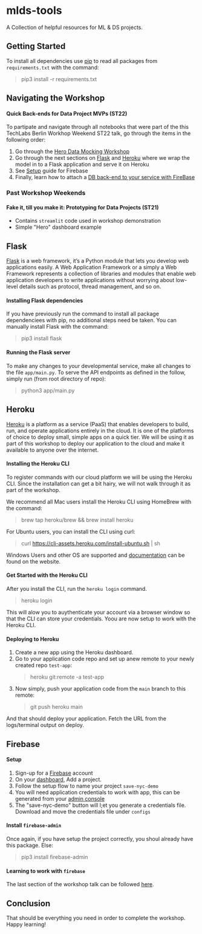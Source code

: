 # mlds-tools
A Collection of helpful resources for ML &amp; DS projects.
## Getting Started
To install all dependencies use [pip](https://pip.pypa.io/en/stable/) to read all packages from `requirements.txt` with the command:
> pip3 install -r requirements.txt

## Navigating the Workshop
#### Quick Back-ends for Data Project MVPs (ST22)
To partipate and navigate through all notebooks that were part of the this TechLabs Berlin Workhop Weekend ST22 talk, go through the items in the following order:
1. Go through the [Hero Data Mocking Workshop](binder/workshop_weekend_st22/01-data_mocking.ipynb)
2. Go through the next sections on [Flask](#Flask) and [Heroku](#Heroku) where we wrap the model in to a Flask application and serve it on Heroku
3. See [Setup](#Firebase) guide for Firebase
3. Finally, learn how to attach a [DB back-end to your service with FireBase](binder/workshop_weekend_st22/03-working_with_firebase.ipynb)
### Past Workshop Weekends
#### Fake it, till you make it: Prototyping for Data Projects (ST21)
- Contains `streamlit` code used in workshop demonstration
- Simple "Hero" dashboard example

## Flask
[Flask](https://flask.palletsprojects.com/en/2.1.x/) is a web framework, it’s a Python module that lets you develop web applications easily. A Web Application Framework or a simply a Web Framework represents a collection of libraries and modules that enable web application developers to write applications without worrying about low-level details such as protocol, thread management, and so on.
#### Installing Flask dependencies
If you have previously run the command to install all package dependenciees with pip, no additional steps need be taken. You can manually install Flask with the command:
> pip3 install flask

#### Running the Flask server
To make any changes to your developmental service, make all changes to the file `app/main.py`. To serve the API endpoints as defined in the follow, simply run (from root directory of repo):
> python3 app/main.py


## Heroku
[Heroku](https://dashboard.heroku.com/apps) is a platform as a service (PaaS) that enables developers to build, run, and operate applications entirely in the cloud. It is one of the platforms of choice to deploy small, simple apps on a quick tier. We will be using it as part of this workshop to deploy our application to the cloud and make it available to anyone over the internet.

#### Installing the Heroku CLI
To register commands with our cloud platform we will be using the Heroku CLI. Since the installation can get a bit hairy, we will not walk through it as part of the workshop.

We recommend all Mac users install the Heroku CLI using HomeBrew with the command:
> brew tap heroku/brew && brew install heroku

For Ubuntu users, you can install the CLI using curl:
> curl https://cli-assets.heroku.com/install-ubuntu.sh | sh

Windows Users and other OS are supported and [documentation](https://devcenter.heroku.com/articles/heroku-cli#install-the-heroku-cli) can be found on the website.

#### Get Started with the Heroku CLI
After you install the CLI, run the `heroku login` command.
> heroku login

This will alow you to auythenticate your account via a browser window so that the CLI can store your credentials. Yoou are now setup to work with the Heroku CLI.

#### Deploying to Heroku
1. Create a new app using the Heroku dashboard.
2. Go to your application code repo and set up anew remote to your newly created repo `test-app`:
    > heroku git:remote -a test-app
3. Now simply, push your application code from the `main` branch to this remote:
    > git push heroku main

And that should deploy your application. Fetch the URL from the logs/terminal output on deploy.

## Firebase
#### Setup
1. Sign-up for a [Firebase](firebase.google.com) account
2. On your [dashboard](https://console.firebase.google.com/), Add a project.
3. Follow the setup flow to name your project `save-nyc-demo`
4. You will need application credentials to work with app, this can be generated from your [admin console](https://console.firebase.google.com/project/save-nyc-demo/settings/serviceaccounts/adminsdk)
5. The "save-nyc-demo"  button will l;et you generate a credentials file. Download and move the credentials file under `configs`

#### Install `firebase-admin`
Once again, if you have setup the project correctly, you shoul already have this package. Else:
> pip3 install firebase-admin

#### Learning to work with `firebase`
The last section of the workshop talk can be followed [here](binder/workshop_weekend_st22/03-working_with_firebase.ipynb).

## Conclusion
That should be everything you need in order to complete the workshop. Happy learning!